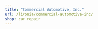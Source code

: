 ```yaml
---
title: "Commercial Automotive, Inc."
url: /livonia/commercial-automotive-inc/
shop: car repair
---
```

